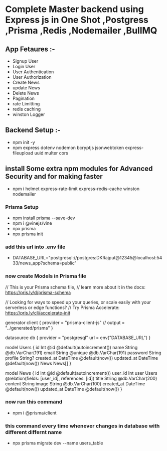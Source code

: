 # Complete Master backend using Express js in One Shot ,Postgress ,Prisma ,Redis ,Nodemailer ,BullMQ
## App Fetaures :-
- Signup User
- Login User
- User Authentication
- User Authorization
- Create News
- update News
- Delete News
- Pagination
- rate Limitting
- redis caching
- winston Logger

## Backend Setup :-
- npm init -y
- npm express dotenv nodemon bcryptjs jsonwebtoken express-fileupload uuid multer cors

## install Some extra npm modules for Advanced Security and for making faster
- npm i helmet express-rate-limit express-redis-cache winston nodemailer

### Prisma Setup
- npm install prisma --save-dev
- npm i @vinejs/vine
- npx prisma
- npx prisma init

### add this url into .env file
- DATABASE_URL="postgresql://postgres:DKRajput@12345@localhost:5433/news_app?schema=public"

### now create Models in Prisma file
// This is your Prisma schema file,
// learn more about it in the docs: https://pris.ly/d/prisma-schema

// Looking for ways to speed up your queries, or scale easily with your serverless or edge functions?
// Try Prisma Accelerate: https://pris.ly/cli/accelerate-init

generator client {
  provider = "prisma-client-js"
  // output   = "../generated/prisma"
}

datasource db {
  provider = "postgresql"
  url      = env("DATABASE_URL")
}

model Users {
  id         Int      @id @default(autoincrement())
  name       String   @db.VarChar(191)
  email      String   @unique @db.VarChar(191)
  password   String
  profile    String?
  created_at DateTime @default(now())
  updated_at DateTime @default(now())
  News       News[]
}

model News {
  id         Int      @id @default(autoincrement())
  user_id    Int
  user       Users    @relation(fields: [user_id], references: [id])
  title      String   @db.VarChar(200)
  content    String
  image      String   @db.VarChar(100)
  created_at DateTime @default(now())
  updated_at DateTime @default(now())
}



### now run this command
- npm i @prisma/client


### this command every time whenever changes in database with different differnt name
- npx prisma migrate dev --name users_table
